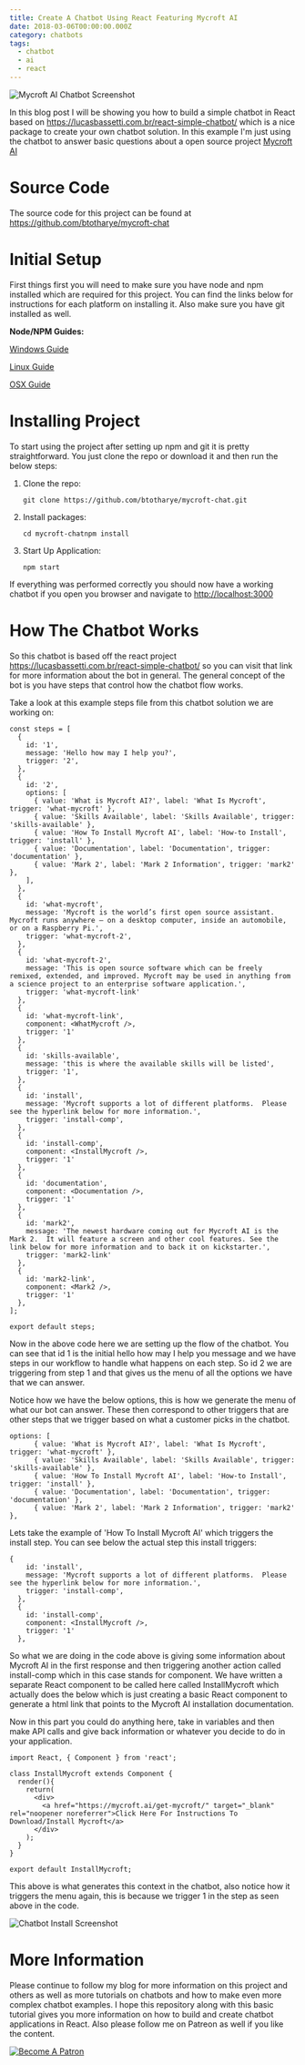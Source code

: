 ```yaml
---
title: Create A Chatbot Using React Featuring Mycroft AI
date: 2018-03-06T00:00:00.000Z
category: chatbots
tags:
  - chatbot
  - ai
  - react
---
```

![Mycroft AI Chatbot Screenshot](/assets/images/mycroft_ss.jpg)

In this blog post I will be showing you how to build a simple chatbot in React based on <https://lucasbassetti.com.br/react-simple-chatbot/> which is a nice package to create your own chatbot solution.  In this example I'm just using the chatbot to answer basic questions about a open source project [Mycroft AI](https://mycroft.ai/)

# Source Code

The source code for this project can be found at <https://github.com/btotharye/mycroft-chat>

# Initial Setup

First things first you will need to make sure you have node and npm installed which are required for this project.  You can find the links below for instructions for each platform on installing it.  Also make sure you have git installed as well.

**Node/NPM Guides:**

[Windows Guide](http://blog.teamtreehouse.com/install-node-js-npm-windows)

[Linux Guide](http://blog.teamtreehouse.com/install-node-js-npm-linux)

[OSX Guide](http://blog.teamtreehouse.com/install-node-js-npm-mac)

# Installing Project

To start using the project after setting up npm and git it is pretty straightforward.  You just clone the repo or download it and then run the below steps:

1. Clone the repo:
   ```
   git clone https://github.com/btotharye/mycroft-chat.git
   ```
2. Install packages:
   ```
   cd mycroft-chatnpm install
   ```
3. Start Up Application:
   ```
   npm start
   ```

If everything was performed correctly you should now have a working chatbot if you open you browser and navigate to <http://localhost:3000>

# How The Chatbot Works

So this chatbot is based off the react project <https://lucasbassetti.com.br/react-simple-chatbot/> so you can visit that link for more information about the bot in general.  The general concept of the bot is you have steps that control how the chatbot flow works.

Take a look at this example steps file from this chatbot solution we are working on:

```
const steps = [
  {
    id: '1',
    message: 'Hello how may I help you?',
    trigger: '2',
  },
  {
    id: '2',
    options: [
      { value: 'What is Mycroft AI?', label: 'What Is Mycroft', trigger: 'what-mycroft' },
      { value: 'Skills Available', label: 'Skills Available', trigger: 'skills-available' },
      { value: 'How To Install Mycroft AI', label: 'How-to Install', trigger: 'install' },
      { value: 'Documentation', label: 'Documentation', trigger: 'documentation' },
      { value: 'Mark 2', label: 'Mark 2 Information', trigger: 'mark2' },
    ],
  },
  {
    id: 'what-mycroft',
    message: 'Mycroft is the world’s first open source assistant. Mycroft runs anywhere – on a desktop computer, inside an automobile, or on a Raspberry Pi.',
    trigger: 'what-mycroft-2',
  },
  {
    id: 'what-mycroft-2',
    message: 'This is open source software which can be freely remixed, extended, and improved. Mycroft may be used in anything from a science project to an enterprise software application.',
    trigger: 'what-mycroft-link'
  },
  {
    id: 'what-mycroft-link',
    component: <WhatMycroft />,
    trigger: '1'
  },
  {
    id: 'skills-available',
    message: 'this is where the available skills will be listed',
    trigger: '1',
  },
  {
    id: 'install',
    message: 'Mycroft supports a lot of different platforms.  Please see the hyperlink below for more information.',
    trigger: 'install-comp',
  },
  {
    id: 'install-comp',
    component: <InstallMycroft />,
    trigger: '1'
  },
  {
    id: 'documentation',
    component: <Documentation />,
    trigger: '1'
  },
  {
    id: 'mark2',
    message: 'The newest hardware coming out for Mycroft AI is the Mark 2.  It will feature a screen and other cool features. See the link below for more information and to back it on kickstarter.',
    trigger: 'mark2-link'
  },
  {
    id: 'mark2-link',
    component: <Mark2 />,
    trigger: '1'
  },
];

export default steps;
```

Now in the above code here we are setting up the flow of the chatbot.  You can see that id 1 is the initial hello how may I help you message and we have steps in our workflow to handle what happens on each step.  So id 2 we are triggering from step 1 and that gives us the menu of all the options we have that we can answer.

Notice how we have the below options, this is how we generate the menu of what our bot can answer.  These then correspond to other triggers that are other steps that we trigger based on what a customer picks in the chatbot.

```
options: [
      { value: 'What is Mycroft AI?', label: 'What Is Mycroft', trigger: 'what-mycroft' },
      { value: 'Skills Available', label: 'Skills Available', trigger: 'skills-available' },
      { value: 'How To Install Mycroft AI', label: 'How-to Install', trigger: 'install' },
      { value: 'Documentation', label: 'Documentation', trigger: 'documentation' },
      { value: 'Mark 2', label: 'Mark 2 Information', trigger: 'mark2' },
```

Lets take the example of 'How To Install Mycroft AI' which triggers the install step.  You can see below the actual step this install triggers:

```
{
    id: 'install',
    message: 'Mycroft supports a lot of different platforms.  Please see the hyperlink below for more information.',
    trigger: 'install-comp',
  },
  {
    id: 'install-comp',
    component: <InstallMycroft />,
    trigger: '1'
  },
```

So what we are doing in the code above is giving some information about Mycroft AI in the first response and then triggering another action called install-comp which in this case stands for component.  We have written a separate React component to be called here called InstallMycroft which actually does the below which is just creating a basic React component to generate a html link that points to the Mycroft AI installation documentation.

Now in this part you could do anything here, take in variables and then make API calls and give back information or whatever you decide to do in your application.

```
import React, { Component } from 'react';

class InstallMycroft extends Component {
  render(){
    return(
      <div>
        <a href="https://mycroft.ai/get-mycroft/" target="_blank" rel="noopener noreferrer">Click Here For Instructions To Download/Install Mycroft</a>
      </div>
    );
  }
}

export default InstallMycroft;
```

This above is what generates this context in the chatbot, also notice how it triggers the menu again, this is because we trigger 1 in the step as seen above in the code.


![Chatbot Install Screenshot](/assets/images/mycroft_ss_install.jpg)

# More Information

Please continue to follow my blog for more information on this project and others as well as more tutorials on chatbots and how to make even more complex chatbot examples.  I hope this repository along with this basic tutorial gives you more information on how to build and create chatbot applications in React.  Also please follow me on Patreon as well if you like the content.

<a href="https://www.patreon.com/bePatron?u=7262852">
<img src="https://c5.patreon.com/external/logo/become_a_patron_button.png" alt="Become A Patron" />
</a>
